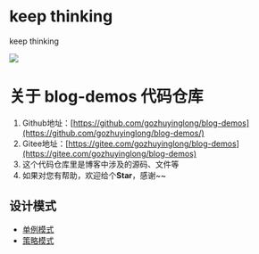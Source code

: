 # keep thinking

keep thinking

![](qrcode_for_gh_0d3e241c6f10_258.jpg)

# 关于 blog-demos 代码仓库

1. Github地址：[https://github.com/gozhuyinglong/blog-demos](https://github.com/gozhuyinglong/blog-demos/)
2. Gitee地址：[https://gitee.com/gozhuyinglong/blog-demos](https://gitee.com/gozhuyinglong/blog-demos)
3. 这个代码仓库里是博客中涉及的源码、文件等
4. 如果对您有帮助，欢迎给个**Star**，感谢~~


## 设计模式

* [单例模式](https://mp.weixin.qq.com/s/bb2LhnCDUZfprHwLtAK18Q)
* [策略模式](https://mp.weixin.qq.com/s/FfhMIrD72vBWTGJe5yJzxw)


